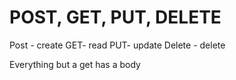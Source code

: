 
#  POST, GET, PUT, DELETE

Post - create
GET- read
PUT- update
Delete - delete


Everything but a get has a body


